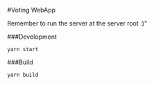 #Voting WebApp 

Remember to run the server at the server root :)"

###Development

```yarn start```

###Build

```yarn build```
